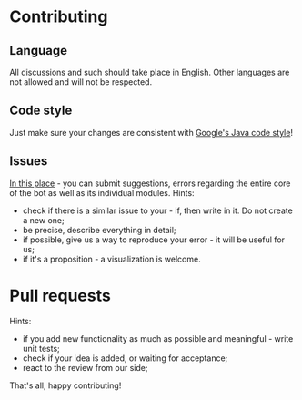 # Contributing

## Language
All discussions and such should take place in English. Other languages are not allowed and will not be respected.

## Code style
Just make sure your changes are consistent with [Google's Java code style](https://google.github.io/styleguide/javaguide.html)!

## Issues
[In this place](https://github.com/communityforcoders/nancy/issues) - you can submit suggestions, errors regarding the entire core of the bot as well as its individual modules.
Hints:
* check if there is a similar issue to your - if, then write in it. Do not create a new one;
* be precise, describe everything in detail;
* if possible, give us a way to reproduce your error - it will be useful for us;
* if it's a proposition - a visualization is welcome.

# Pull requests
Hints:
* if you add new functionality as much as possible and meaningful - write unit tests;
* check if your idea is added, or waiting for acceptance;
* react to the review from our side;

That's all, happy contributing!
